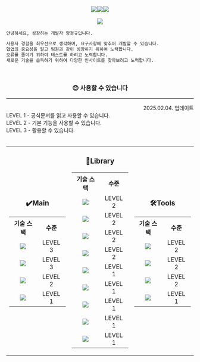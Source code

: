 <!-- 뱃지 -->
<div align="right">
  <div style="display: flex; justify-content: center; align-items: center;">
    <a href="https://hits.seeyoufarm.com">
      <img src="https://hits.seeyoufarm.com/api/count/incr/badge.svg?url=https%3A%2F%2Fgithub.com%2FjungkyuYang%2F&count_bg=%23000000&title_bg=%23000000&icon=github.svg&icon_color=%23FFFFFF&title=hits&edge_flat=false"/>
    </a>
    <a href="https://solved.ac/yangjung8590">
      <img src="http://mazassumnida.wtf/api/mini/generate_badge?boj=yangjung8590"/>
    </a>
    <a href="https://velog.io/@jungkyu_lol">
      <img src="https://img.shields.io/badge/jungkyu__lol.log-3DDC84?style=flat-square&logo=Velog&logoColor=white"/>
    </a>
  </div>
</div>

<br>

<!-- 머릿말 -->
<div align="left">
  <div align="center">
      <a href="https://git.io/typing-svg"><img src="https://readme-typing-svg.herokuapp.com?font=Oleo+Script&color=000000&size=35&center=true&vCenter=true&width=404&height=53&lines=%E3%80%80%E3%80%80Thanks+for+comming+:D+%E3%80%80%E3%80%80" />
</div>

```md
안녕하세요, 성장하는 개발자 양정규입니다.

사용자 경험을 최우선으로 생각하며, 요구사항에 맞추어 개발할 수 있습니다.
협업의 중요성을 알고 팀원과 같이 성장하기 위하여 노력합니다.
오류를 줄이기 위하여 테스트를 하려고 노력합니다.
새로운 기술을 습득하기 위하여 다양한 인사이트를 찾아보려고 노력합니다.
```

<br>

</div>
  <h3 align="center">😊 사용할 수 있습니다</h3>
<hr>
<div align="center">
<div align="left">
  <div align="right">2025.02.04. 업데이트</div>
  <div>LEVEL 1 - 공식문서를 읽고 사용할 수 있습니다.</div>
  <div>LEVEL 2 - 기본 기능을 사용할 수 있습니다.</div>
  <div>LEVEL 3 - 활용할 수 있습니다.</div>
</div>
    
  <br>
  <table style="border-collapse: collapse; text-align: center;">
    <tr>
      <td>
        <h3 align="center">✔️Main</h3>
        <table style="border-collapse: collapse; text-align: center;">
          <tr>
            <th>기술 스택</th>
            <th>수준</th>
          </tr>
          <tr>
            <td>
              <img src="https://img.shields.io/badge/JavaScript-F7DF1E?style=flat-square&logo=JavaScript&logoColor=FFFFFF"/>
            </td>
            <td>LEVEL 3</td>
          </tr>
          <tr>
            <td>
              <img src="https://img.shields.io/badge/React-61DAFB?style=flat-square&logo=React&logoColor=FFFFFF"/>
            </td>
            <td>LEVEL 3</td>
          </tr>
          <tr>
            <td>
              <img src="https://img.shields.io/badge/TypeScript-3178C6?style=flat-square&logo=Typescript&logoColor=FFFFFF"/>
            </td>
            <td>LEVEL 2</td>
          </tr>
          <tr>
            <td>
             <img src="https://img.shields.io/badge/Next-000000?style=flat-square&logo=Next.js&logoColor=FFFFFF"/>
            </td>
            <td>LEVEL 1</td>
          </tr>
        </table>
      </td>
      <td>
        <h3 align="center">📖Library</h3>
        <table style="border-collapse: collapse; text-align: center;">
          <tr>
            <th>기술 스택</th>
            <th>수준</th>
          </tr>
          <tr>
            <td>
              <img src="https://img.shields.io/badge/Zustand-F47521?style=flat-square&logo=Zustand&logoColor=FFFFFF"/>
            </td>
            <td>LEVEL 2</td>
          </tr>
          <tr>
            <td>
              <img src="https://img.shields.io/badge/Axios-5A29E4?style=flat-square&logo=axios&logoColor=FFFFFF"/>
            </td>
            <td>LEVEL 2</td>
          </tr>
          <tr>
            <td>
              <img src="https://img.shields.io/badge/Sass-DB7093?style=flat-square&logo=Sass&logoColor=FFFFFF"/>
            </td>
            <td>LEVEL 2</td>
          </tr>
           <tr>
            <td>
              <img src="https://img.shields.io/badge/Tailwindcss-06B6D4?style=flat-square&logo=tailwindcss&logoColor=FFFFFF"/>
            </td>
            <td>LEVEL 2</td>
          </tr>
          <tr>
            <td>
              <img src="https://img.shields.io/badge/Recoil-3578E5?style=flat-square&logo=recoil&logoColor=FFFFFF"/>
            </td>
            <td>LEVEL 1</td>
          </tr>
          <tr>
            <td>
              <img src="https://img.shields.io/badge/TanStack Query-FF4154?style=flat-square&logo=reactquery&logoColor=FFFFFF"/>
            </td>
            <td>LEVEL 1</td>
          </tr>
          <tr>
            <td>
              <img src="https://img.shields.io/badge/Redux-764ABC?style=flat-square&logo=Redux&logoColor=FFFFFF"/>
            </td>
            <td>LEVEL 1</td>
          </tr>
          <tr>
            <td>
              <img src="https://img.shields.io/badge/Styled Components-DB7093?style=flat-square&logo=styled-components&logoColor=FFFFFF"/>
            </td>
            <td>LEVEL 1</td>
          </tr>
          <tr>
            <td>
              <img src="https://img.shields.io/badge/Jest-C21325?style=flat-square&logo=jest&logoColor=FFFFFF"/>
            </td>
            <td>LEVEL 1</td>
          </tr>
        </table>
      </td>
      <td>
        <h3 align="center">🛠️Tools</h3>
        <table style="border-collapse: collapse; text-align: center;">
          <tr>
            <th>기술 스택</th>
            <th>수준</th>
          </tr>
          <tr>
            <td>
              <img src="https://img.shields.io/badge/Git-F05032?style=flat-square&logo=git&logoColor=FFFFFF"/>
            </td>
            <td>LEVEL 2</td>
          </tr>
          <tr>
            <td>
              <img src="https://img.shields.io/badge/Figma-F24E1E?style=flat-square&logo=Figma&logoColor=FFFFFF"/>
            </td>
            <td>LEVEL 2</td>
          </tr>
          <tr>
            <td>
              <img src="https://img.shields.io/badge/Jira-0052CC?style=flat-square&logo=Jira&logoColor=FFFFFF"/>              
            </td>
            <td>LEVEL 2</td>
          </tr>
          <tr>
            <td>
              <img src="https://img.shields.io/badge/Storybook-FF4785?style=flat-square&logo=storybook&logoColor=FFFFFF"/>              
            </td>
            <td>LEVEL 1</td>
          </tr>
        </table>
      </td>
    </tr>
  </table>
</div>
